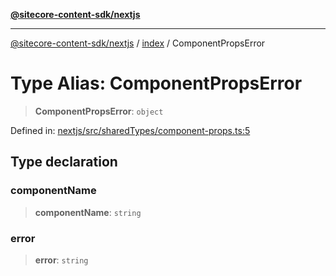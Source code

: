 [**@sitecore-content-sdk/nextjs**](../../README.md)

***

[@sitecore-content-sdk/nextjs](../../README.md) / [index](../README.md) / ComponentPropsError

# Type Alias: ComponentPropsError

> **ComponentPropsError**: `object`

Defined in: [nextjs/src/sharedTypes/component-props.ts:5](https://github.com/Sitecore/content-sdk/blob/6011964d1f248a508bbfba336ef2d9fbb216116e/packages/nextjs/src/sharedTypes/component-props.ts#L5)

## Type declaration

### componentName

> **componentName**: `string`

### error

> **error**: `string`
